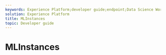 ```yaml
---
keywords: Experience Platform;developer guide;endpoint;Data Science Workspace;popular topics
solution: Experience Platform
title: MLInstances
topic: Developer guide
---
```


# MLInstances